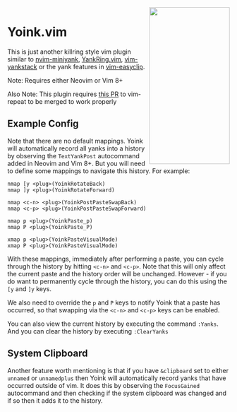 
<img align="right" width="182" height="355" src="https://i.imgur.com/o5nyLHm.png">

# Yoink.vim

This is just another killring style vim plugin similar to [nvim-miniyank](https://github.com/bfredl/nvim-miniyank), [YankRing.vim](https://github.com/vim-scripts/YankRing.vim), [vim-yankstack](https://github.com/maxbrunsfeld/vim-yankstack) or the yank features in [vim-easyclip](https://github.com/svermeulen/vim-easyclip).

Note: Requires either Neovim or Vim 8+

Also Note:  This plugin requires [this PR](https://github.com/tpope/vim-repeat/pull/66) to vim-repeat to be merged to work properly

## Example Config

Note that there are no default mappings.  Yoink will automatically record all yanks into a history by observing the `TextYankPost` autocommand added in Neovim and Vim 8+.  But you will need to define some mappings to navigate this history.  For example:

```viml
nmap [y <plug>(YoinkRotateBack)
nmap ]y <plug>(YoinkRotateForward)

nmap <c-n> <plug>(YoinkPostPasteSwapBack)
nmap <c-p> <plug>(YoinkPostPasteSwapForward)

nmap p <plug>(YoinkPaste_p)
nmap P <plug>(YoinkPaste_P)

xmap p <plug>(YoinkPasteVisualMode)
xmap P <plug>(YoinkPasteVisualMode)
```

With these mappings, immediately after performing a paste, you can cycle through the history by hitting `<c-n>` and `<c-p>`.  Note that this will only affect the current paste and the history order will be unchanged.  However - if you do want to permanently cycle through the history, you can do this using the `[y` and `]y` keys.

We also need to override the `p` and `P` keys to notify Yoink that a paste has occurred, so that swapping via the `<c-n>` and `<c-p>` keys can be enabled.

You can also view the current history by executing the command `:Yanks`.  And you can clear the history by executing `:ClearYanks`

## System Clipboard

Another feature worth mentioning is that if you have `&clipboard` set to either `unnamed` or `unnamedplus` then Yoink will automatically record yanks that have occurred outside of vim.  It does this by observing the `FocusGained` autocommand and then checking if the system clipboard was changed and if so then it adds it to the history.

